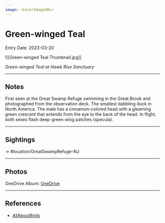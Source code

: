 ```yaml
---
image: <CoverImageURL>
---
```


# Green-winged Teal
Entry Date: 2023-03-20

![[Green-winged Teal Thumbnail.jpg]]

*Green-winged Teal at Hawk Rise Sanctuary*

---------------------------------------------------------------
## Notes

First seen at the Great Swamp Refuge swimming in the Great Brook and photographed from the observation deck. The smallest dabbling duck in North America. The male has a cinnamon-colored head with a gleaming green crescent that extends from the eye to the back of the head. In flight, both sexes flash deep-green wing patches (specula).

---------------------------------------------------------------
## Sightings

-> #location/GreatSwampRefuge-NJ 

---------------------------------------------------------------
## Photos
OneDrive Album: [OneDrive](https://1drv.ms/f/s!AvaIuMdCo_w-hM0vTThoCGZQHzlVjw?e=pufnT9)

---------------------------------------------------------------
## References
- [AllAboutBirds](https://www.allaboutbirds.org/guide/Green-winged_Teal/overview)